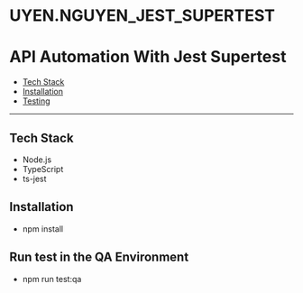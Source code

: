 # UYEN.NGUYEN_JEST_SUPERTEST

# API Automation With Jest Supertest

- [Tech Stack](#tech-stack)
- [Installation](#installation)
- [Testing](#testing)

---

<a name="tech-stack"></a>

## Tech Stack

- Node.js
- TypeScript
- ts-jest

<a name="installation"></a>

## Installation

- npm install

<a name="testing"></a>

## Run test in the QA Environment

- npm run test:qa
